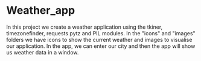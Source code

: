 # Weather_app
In this project we create a weather application using the tkiner, timezonefinder, requests pytz and PIL modules.
In the "icons" and "images" folders we have icons to show the current weather and images to visualise our application.
In the app, we can enter our city and then the app will show us weather data in a window.
